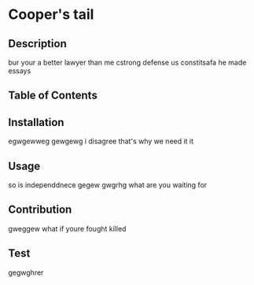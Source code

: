 # Cooper's tail

## Description
bur your a better lawyer than me cstrong defense us constitsafa he made essays

## Table of Contents

## Installation
egwgewweg gewgewg i disagree that's why we need it it

## Usage
so is independdnece gegew gwgrhg what are you waiting for

## Contribution
gweggew  what if youre fought killed

## Test
gegwghrer
    